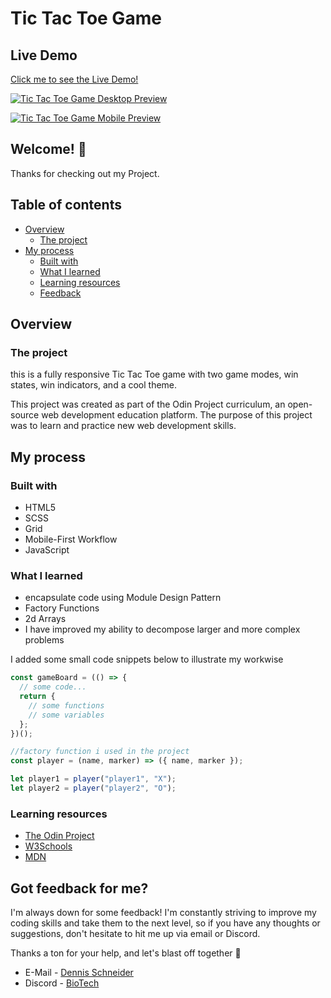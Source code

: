 # Tic Tac Toe Game

## Live Demo

[Click me to see the Live Demo!](https://xbiotech.github.io/Tic-Tac-Toe-Game/)

[![Tic Tac Toe Game Desktop Preview](https://i.gyazo.com/5039898fc6a4c61ea3216fede931d032.gif?autoplay=1&loop=1)](https://gyazo.com/5039898fc6a4c61ea3216fede931d032)

[![Tic Tac Toe Game Mobile Preview](https://i.gyazo.com/25724c01d7ac8895d60f2d2042cb07e4.gif?autoplay=1&loop=1)](https://gyazo.com/25724c01d7ac8895d60f2d2042cb07e4)

## Welcome! :wave:

Thanks for checking out my Project.

## Table of contents

- [Overview](#overview)
  - [The project](#the-project)
- [My process](#my-process)
  - [Built with](#built-with)
  - [What I learned](#what-i-learned)
  - [Learning resources](#learning-resources)
  - [Feedback](#got-feedback-for-me)

## Overview

### The project

this is a fully responsive Tic Tac Toe game with two game modes, win states, win indicators, and a cool theme.

This project was created as part of the Odin Project curriculum, an open-source web development education platform. The purpose of this project was to learn and practice new web development skills.

## My process

### Built with

- HTML5
- SCSS
- Grid
- Mobile-First Workflow
- JavaScript

### What I learned

- encapsulate code using Module Design Pattern
- Factory Functions
- 2d Arrays
- I have improved my ability to decompose larger and more complex problems

I added some small code snippets below to illustrate my workwise

```javascript
const gameBoard = (() => {
  // some code...
  return {
    // some functions
    // some variables
  };
})();
```

```javascript
//factory function i used in the project
const player = (name, marker) => ({ name, marker });

let player1 = player("player1", "X");
let player2 = player("player2", "O");
```

### Learning resources

- [The Odin Project](https://www.theodinproject.com/)
- [W3Schools](https://www.w3schools.com/)
- [MDN](https://developer.mozilla.org/en-US/)

## Got feedback for me?

I'm always down for some feedback! I'm constantly striving to improve my coding skills and take them to the next level, so if you have any thoughts or suggestions, don't hesitate to hit me up via email or Discord.

Thanks a ton for your help, and let's blast off together :rocket:

- E-Mail - [Dennis Schneider](mailto:biotech9261@gmail.com)
- Discord - [BioTech](https://discord.com/users/343126401450377217)
